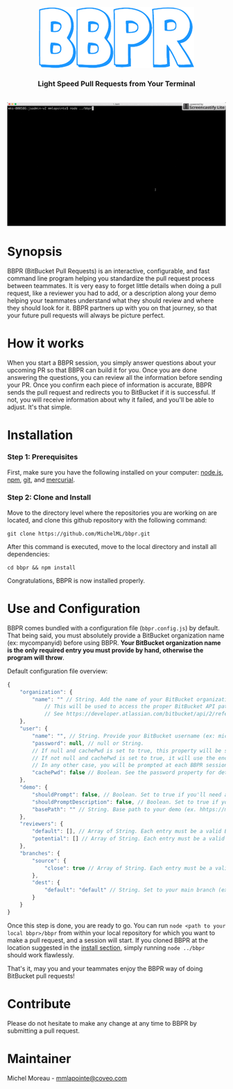 <div align="center">
<img src='bbpr.png'>
<h3 style="text-decordation:none;">Light Speed Pull Requests from Your Terminal</h3>
</div>
<br>
<div align="center">
<img src='bbpr2.gif'>
</div>

<h1 id="synopsis">Synopsis</h1>
BBPR (BitBucket Pull Requests) is an interactive, configurable, and fast command line program helping you standardize the pull request process between teammates. It is very easy to forget little details when doing a pull request, like a reviewer you had to add, or a description along your demo helping your teammates understand what they should review and where they should look for it. BBPR partners up with you on that journey, so that your future pull requests will always be picture perfect.   

<h1 id="synopsis">How it works</h1>
When you start a BBPR session, you simply answer questions about your upcoming PR so that BBPR can build it for you. Once you are done answering the questions, you can review all the information before sending your PR. Once you confirm each piece of information is accurate, BBPR sends the pull request and redirects you to BitBucket if it is successful. If not, you will receive information about why it failed, and you'll be able to adjust. It's that simple.  
 
<h1 id="installation">Installation</h1>
<h3>Step 1: Prerequisites</h3> 

First, make sure you have the following installed on your computer: <a href="https://nodejs.org/en/">node.js</a>, <a href="https://www.npmjs.com/">npm</a>, <a href="https://git-scm.com/">git</a>, and <a href="https://www.mercurial-scm.org/">mercurial</a>.   


<h3>Step 2: Clone and Install</h3>

Move to the directory level where the repositories you are working on are located, and clone this github repository with the following command:  
  
```  
git clone https://github.com/MichelML/bbpr.git  
```

After this command is executed,  move to the local directory and install all dependencies:  

```  
cd bbpr && npm install 
```     

Congratulations, BBPR is now installed properly.

<h1 id="Configuration">Use and Configuration</h1>  

BBPR comes bundled with a configuration file (`bbpr.config.js`) by default. That being said, you must absolutely provide a BitBucket organization name (ex: mycompanyid) before using BBPR. **Your BitBucket organization name is the only required entry you must provide by hand, otherwise the program will throw**.   
  
Default configuration file overview:  

```javascript 
{
	"organization": {
		"name": "" // String. Add the name of your BitBucket organization (ex: mycompanyid )
			// This will be used to access the proper BitBucket API path => /2.0/repositories/{will_be_utilized_here}/{repo_slug}/pullrequests
			// See https://developer.atlassian.com/bitbucket/api/2/reference/resource/repositories/%7Busername%7D/%7Brepo_slug%7D/pullrequests#post
	},
	"user": {
		"name": "", // String. Provide your BitBucket username (ex: michelmoreaul) so you don't have to type it at each session.
		"password": null, // null or String.
		// If null and cachePwd is set to true, this property will be set to the (encrypted) password you entered via the prompt for your next BBPR sessions.
		// If not null and cachePwd is set to true, it will use the encrypted password stored in this property. 
		// In any other case, you will be prompted at each BBPR session to provide your BitBucket password.
		"cachePwd": false // Boolean. See the password property for detailed explanation.
	},
	"demo": {
		"shouldPrompt": false, // Boolean. Set to true if you'll need a demo link with your PR.
		"shouldPromptDescription": false, // Boolean. Set to true if you'll need a description with your demo.
		"basePath": "" // String. Base path to your demo (ex. hhtps://mydemo.com/). Provide only if needing a demo. It will be ignored otherwise.
	},
	"reviewers": {
		"default": [], // Array of String. Each entry must be a valid BitBucket username. These are the reviewers who are assign to reviewing your work. An empty Array is also valid. 
		"potential": [] // Array of String. Each entry must be a valid BitBucket username. These are the reviewers who may be assigned to reviewing your work. An empty Array is also valid.
	},
	"branches": {
		"source": {
			"close": true // Array of String. Each entry must be a valid BitBucket username. These are the reviewers who may be assigned to reviewing your work. An empty Array is also valid.
		},
		"dest": {
			"default": "default" // String. Set to your main branch (ex: master or default), or the branch to which you are making PRs most often.
		}
	}
}
```  
Once this step is done, you are ready to go. You can run `node <path to your local bbpr>/bbpr` from within your local repository for which you want to make a pull request, and a session will start. If you cloned BBPR at the location suggested in the <a href="#installation">install section</a>, simply running `node ../bbpr` should work flawlessly.

That's it, may you and your teammates enjoy the BBPR way of doing BitBucket pull requests!
  
<h1 id="contribute">Contribute</h1>

Please do not hesitate to make any change at any time to BBPR by submitting a pull request.
  
<h1 id="maintainer">Maintainer</h1>
 
Michel Moreau - [mmlapointe@coveo.com](mailto:mmlapointe@coveo.com?Subject=BBPR%20Project) 
